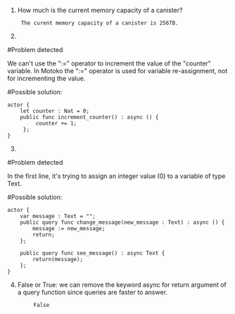 1. How much is the current memory capacity of a canister?

        The curent memory capacity of a canister is 256TB.


2. 

#Problem detected

We can't use the ":=" operator to increment the value of the "counter" variable. In Motoko the ":=" operator is used for variable re-assignment, not for incrementing the value.

#Possible solution:

    actor {
        let counter : Nat = 0;
        public func increment_counter() : async () {
             counter += 1;
         };
    }



3.

#Problem detected

In the first line, it's trying to assign an integer value (0) to a variable of type Text. 

#Possible solution:

    actor {
        var message : Text = "";
        public query func change_message(new_message : Text) : async () {
            message := new_message;
            return;
        };
  
        public query func see_message() : async Text {
            return(message);
        };
    }


4. False or True: we can remove the keyword async for return argument of a query function since queries are faster to answer.
            
            False
